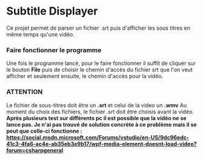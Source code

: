 # Subtitle Displayer

Ce projet permet de parser un fichier .srt puis d'afficher les sous titres en même temps qu'une vidéo.

### Faire fonctionner le programme

Une fois le programme lancé, pour le faire fonctionner il suffit de cliquer sur le bouton **File** puis de choisir le chemin d'accès du fichier srt que l'on veut afficher et seulement ensuite, le chemin d'accès pour la vidéo.

### ATTENTION
 Le fichier de sous-titres doit être un **.srt** et celui de la video un **.wmv** 
 Au moment du choix des fichiers, le fichier .srt doit être choisis avant la vidéo.
 **Après plusieurs test sur différents pc il est possible que la vidéo ne se lance pas. Je n'ai pas trouvé de solution concrète à ce problème mais il se peut que celle-ci fonctionne : https://social.msdn.microsoft.com/Forums/vstudio/en-US/9dc96edc-41c3-4fa6-ac4e-ab35eb3e9b17/wpf-media-element-doesnt-load-video?forum=csharpgeneral**
